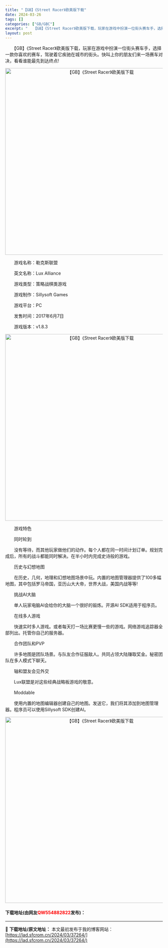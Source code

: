 ```yaml
---
title: "【GB】《Street Racer》欧美版下载"
date: 2024-03-26
tags: []
categories: ["GB/GBC"]
excerpt: "　　【GB】《Street Racer》欧美版下载，玩家在游戏中扮演一位街头赛车手，选择一款你喜欢的赛车，驾驶着它疾驰在城市的街头。快叫上你的朋友们来一场赛车对决，看看谁能最先到达终点! 　　游戏名称：勒克斯联盟 　　英文名称：Lux Alliance 　　游戏类型：策略战棋类游戏 　　游戏制作：S&hellip;"
layout: post
---
```


 <p>　　【GB】《Street Racer》欧美版下载，玩家在游戏中扮演一位街头赛车手，选择一款你喜欢的赛车，驾驶着它疾驰在城市的街头。快叫上你的朋友们来一场赛车对决，看看谁能最先到达终点!</p> <p align="center"><img align="" border="0" src="https://lad.sfcrom.cn/wp-content/uploads/2024/03/20240326_6602848a81e02.png" width="594" alt="【GB】《Street Racer》欧美版下载" /></p> <p>　　游戏名称：勒克斯联盟</p> <p>　　英文名称：Lux Alliance</p> <p>　　游戏类型：策略战棋类游戏</p> <p>　　游戏制作：Sillysoft Games</p> <p>　　游戏平台：PC</p> <p>　　发售时间：2017年6月7日</p> <p>　　游戏版本：v1.8.3</p> <p align="center"><img align="" border="0" src="https://lad.sfcrom.cn/wp-content/uploads/2024/03/20240326_6602848c3c124.png" width="594" alt="【GB】《Street Racer》欧美版下载" /></p> <p>　　游戏特色</p> <p>　　同时轮到</p> <p>　　没有等待，而其他玩家做他们的动作。每个人都在同一时间计划订单。规划完成后，所有的战斗都能同时解决。在半小时内完成史诗般的游戏。</p> <p>　　历史与幻想地图</p> <p>　　在历史，几何，地理和幻想地图场景中玩。内置的地图管理器提供了100多幅地图，其中包括罗马帝国，亚历山大大帝，世界大战，美国内战等等!</p> <p>　　挑战AI大脑</p> <p>　　单人玩家电脑AI会给你的大脑一个很好的锻炼。开源AI SDK适用于程序员。</p> <p>　　在线多人游戏</p> <p>　　快速实时多人游戏。或者每天打一场比赛更慢一些的游戏。网络游戏追踪器全部列出。托管你自己的服务器。</p> <p>　　合作团队和PVP</p> <p>　　许多地图是团队场景。与队友合作征服敌人。共同占领大陆赚取奖金。秘密团队在多人模式下聊天。</p> <p>　　轴和盟友会见外交</p> <p>　　Lux联盟是对这些经典战略板游戏的敬意。</p> <p>　　Moddable</p> <p>　　使用内置的地图编辑器创建自己的地图。发送它，我们将其添加到地图管理器。程序员可以使用Sillysoft SDK创建AI。</p> <p align="center"><img align="" border="0" src="https://lad.sfcrom.cn/wp-content/uploads/2024/03/20240326_6602848e13527.png" width="592" alt="【GB】《Street Racer》欧美版下载" /></p> <p><h4>下载地址(由网友<font color="red">QW554882822</font>发布)：</h4></p> 

---
📖 **下载地址/原文地址：** 本文最初发布于我的博客网站：[https://lad.sfcrom.cn/2024/03/37264/](https://lad.sfcrom.cn/2024/03/37264/)
